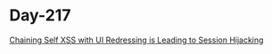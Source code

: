 # Day-217

[Chaining Self XSS with UI Redressing is Leading to Session Hijacking ](https://infosecwriteups.com/chaining-self-xss-with-ui-redressing-is-leading-to-session-hijacking-pwn-users-like-a-boss-efb46249cd14)
